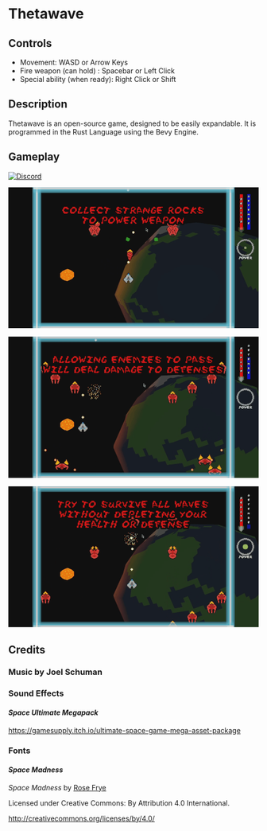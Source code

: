 # Thetawave

## Controls

- Movement: WASD or Arrow Keys
- Fire weapon (can hold) : Spacebar or Left Click 
- Special ability (when ready): Right Click or Shift

## Description

Thetawave is an open-source game, designed to be easily expandable. It is programmed in the Rust Language using the Bevy Engine.

## Gameplay

[![Discord](https://img.shields.io/badge/chat-on%20discord-green.svg?logo=discord&logoColor=fff&labelColor=1e1c24&color=8d5b3f)](https://discord.gg/4smxjcheE5)

![collect](assets/images/collect.gif)

![enemies](assets/images/enemies.gif)

![survive](assets/images/survive.gif)

## Credits

### Music by Joel Schuman

### Sound Effects

#### *Space Ultimate Megapack*

https://gamesupply.itch.io/ultimate-space-game-mega-asset-package

### Fonts

#### *Space Madness*

*Space Madness* by [Rose Frye](https://modernmodron.itch.io/)

Licensed under Creative Commons: By Attribution 4.0 International.

http://creativecommons.org/licenses/by/4.0/ 
